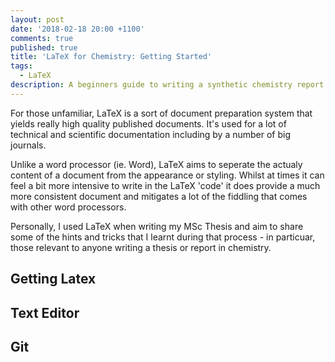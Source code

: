```yaml
---
layout: post
date: '2018-02-18 20:00 +1100'
comments: true
published: true
title: 'LaTeX for Chemistry: Getting Started'
tags:
  - LaTeX
description: A beginners guide to writing a synthetic chemistry report or thesis in LaTeX.
---
```

For those unfamiliar, LaTeX is a sort of document preparation system that yields really high quality published documents. It's used for a lot of technical and scientific documentation including by a number of big journals. 

Unlike a word processor (ie. Word), LaTeX aims to seperate the actualy content of a document from the appearance or styling. Whilst at times it can feel a bit more intensive to write in the LaTeX 
'code' it does provide a much more consistent document and mitigates a lot of the fiddling that comes with other word processors. 

Personally, I used LaTeX when writing my MSc Thesis and aim to share some of the hints and tricks that I learnt during that process - in particuar, those relevant to anyone writing a thesis or report in chemistry.

## Getting Latex

## Text Editor

## Git
